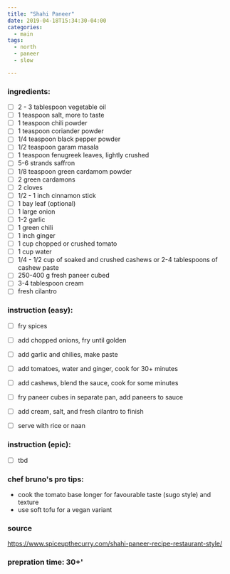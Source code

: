 ```yaml
---
title: "Shahi Paneer"
date: 2019-04-18T15:34:30-04:00
categories:
  - main 
tags:
  - north
  - paneer
  - slow

---
```


### ingredients:

- [ ] 2 - 3 tablespoon vegetable oil
- [ ] 1 teaspoon salt, more to taste
- [ ] 1 teaspoon  chili powder
- [ ] 1 teaspoon coriander powder
- [ ] 1/4 teaspoon black pepper powder
- [ ] 1/2 teaspoon garam masala
- [ ] 1 teaspoon fenugreek leaves, lightly crushed
- [ ] 5-6 strands saffron
- [ ] 1/8 teaspoon green cardamom powder
- [ ] 2 green cardamons
- [ ] 2 cloves
- [ ] 1/2 - 1 inch cinnamon stick
- [ ] 1 bay leaf (optional)
- [ ] 1 large onion
- [ ] 1-2 garlic
- [ ] 1 green chili
- [ ] 1 inch ginger
- [ ] 1 cup chopped or crushed tomato
- [ ] 1 cup water
- [ ] 1/4 - 1/2 cup of soaked and crushed cashews or 2-4 tablespoons of cashew paste
- [ ] 250-400 g fresh paneer cubed
- [ ] 3-4 tablespoon cream 
- [ ] fresh cilantro

### instruction (easy):
- [ ] fry spices
- [ ] add chopped onions, fry until golden
- [ ] add garlic and chilies, make paste
- [ ] add tomatoes, water and ginger, cook for 30+ minutes
- [ ] add cashews, blend the sauce,  cook for some minutes
- [ ] fry paneer cubes in separate pan, add paneers to sauce
- [ ] add cream, salt, and fresh cilantro to finish
- [ ] serve with rice or naan


### instruction (epic):
- [ ] tbd


### chef bruno's pro tips:

- cook the tomato base longer for favourable taste (sugo style) and texture
- use soft tofu for a vegan variant

### source

https://www.spiceupthecurry.com/shahi-paneer-recipe-restaurant-style/

### prepration time: 30+'

